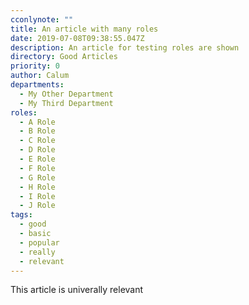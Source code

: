 ```yaml
---
cconlynote: ""
title: An article with many roles
date: 2019-07-08T09:38:55.047Z
description: An article for testing roles are shown
directory: Good Articles
priority: 0
author: Calum
departments: 
  - My Other Department
  - My Third Department
roles:
  - A Role
  - B Role
  - C Role
  - D Role
  - E Role
  - F Role
  - G Role
  - H Role
  - I Role
  - J Role
tags:
  - good
  - basic
  - popular
  - really
  - relevant
---
```

This article is univerally relevant
